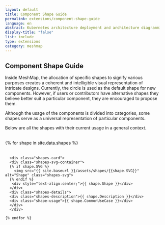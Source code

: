 ```yaml
---
layout: default
title: Component Shape Guide
permalink: extensions/component-shape-guide
language: en
abstract: Kubernetes architecture deployment and architecture diagramming tool for cloud native applications - MeshMap.
display-title: "false"
list: include
type: extensions
category: meshmap
---
```


## Component Shape Guide

Inside MeshMap, the allocation of specific shapes to signify various purposes creates a coherent and intelligible visual representation of intricate designs.
Currently, the circle is used as the default shape for new components. However, if users or contributors have alternative shapes they believe better suit a particular component, they are encouraged to propose them.

Although the usage of the components is divided into categories, some shapes serve as a universal representation of particular components.

Below are all the shapes with their current usage in a general context.


<style>

  .shapes-container {
    display: flex;
    flex-wrap: wrap;
    gap: 20px;
    justify-content: space-between;
    margin-top: 2rem;

  }
  .shapes-card {
	 display: flex;
   flex-direction: column;
	 max-width: 20rem;
	 max-height: 30rem;
	 gap: 1rem;
	 border: 2px solid red;
}
  .shapes-svg-container {
	 height: auto;
	 display: flex;
	 flex-direction: column;
	 align-items: center;
	 gap: 0.455rem;
   flex-basis: 30%;
}
  .shapes-svg-container img {
   width: 50%;
   height: auto;
}
  .shapes-details {
	 display: flex;
	 flex-direction: column;
	 flex-basis: 77%;
	 gap: 10px;
   text-align: center;
}
  @media (max-width: 767px) {
    .shapes-container {
      flex-direction: column;
    }
    .shapes-svg-container {
      gap: 0.3rem;
    }
    .shapes-svg-container img {
      width: 40%;
    }
    .shapes-card{
      max-width: 30rem;
      flex-direction: column;
    }
   }
</style>


<div class="shapes-container">
    {% for shape in site.data.shapes %}

      <div class="shapes-card">
      <div class="shapes-svg-container">
      {% if shape.SVG %}
        <img src="{{ site.baseurl }}/assets/shapes/{{shape.SVG}}" alt="Shape" class="shapes-svg">
      {% endif %}
       <div style="text-align:center;">{{ shape.Shape }}</div>
      </div>
      <div class="shapes-details">
      <div class="shapes-description">{{ shape.Description }}</div>
      <div class="shape-usage">{{ shape.CommonUseCase }}</div>
      </div>
      </div>

    {% endfor %}
 </div>

